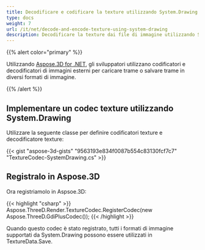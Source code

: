 ```yaml
---
title: Decodificare e codificare la texture utilizzando System.Drawing
type: docs
weight: 7
url: /it/net/decode-and-encode-texture-using-system-drawing
description: Decodificare la texture dai file di immagine utilizzando System.Drawing
---
```

{{% alert color="primary" %}}

Utilizzando [Aspose.3D for .NET](https://products.aspose.com/3d/net/), gli sviluppatori utilizzano codificatori e decodificatori di immagini esterni per caricare trame o salvare trame in diversi formati di immagine.

{{% /alert %}}

##  **Implementare un codec texture utilizzando System.Drawing**

Utilizzare la seguente classe per definire codificatori texture e decodificatore texture:

{{< gist "aspose-3d-gists" "9563193e834f0087b554c83130fcf7c7" "TextureCodec-SystemDrawing.cs" >}}


##  **Registralo in Aspose.3D**

Ora registriamolo in Aspsoe.3D:

{{< highlight "csharp" >}}
    Aspose.ThreeD.Render.TextureCodec.RegisterCodec(new Aspose.ThreeD.GdiPlusCodec());
{{< /highlight >}}


Quando questo codec è stato registrato, tutti i formati di immagine supportati da System.Drawing possono essere utilizzati in TextureData.Save.

